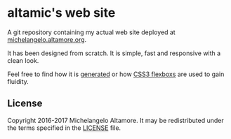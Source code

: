 
# altamic's web site #

A git repository containing my actual web site deployed at 
[michelangelo.altamore.org](http://michelangelo.altamore.org).

It has been designed from scratch. It is simple, fast and 
responsive with a clean look.

Feel free to find how it is [generated](Rakefile) or how 
[CSS3 flexboxs](src/assets/css/style.css) are used to gain 
fluidity.

## License ##

Copyright 2016-2017 Michelangelo Altamore. It may be 
redistributed under the terms specified in the [LICENSE](LICENSE) file.

